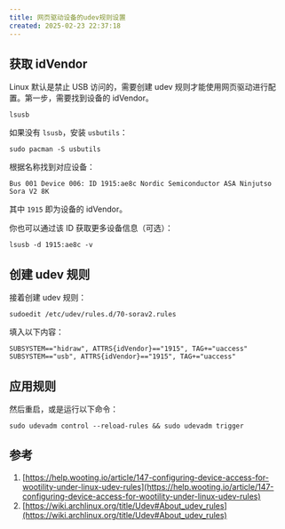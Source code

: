 ```yaml
---
title: 网页驱动设备的udev规则设置
created: 2025-02-23 22:37:18
---
```

## 获取 idVendor

Linux 默认是禁止 USB 访问的，需要创建 udev 规则才能使用网页驱动进行配置。第一步，需要找到设备的 idVendor。

```shell
lsusb
```

如果没有 `lsusb`，安装 `usbutils`：

```shell
sudo pacman -S usbutils
```

根据名称找到对应设备：

```shell
Bus 001 Device 006: ID 1915:ae8c Nordic Semiconductor ASA Ninjutso Sora V2 8K
```

其中 `1915` 即为设备的 idVendor。

你也可以通过该 ID 获取更多设备信息（可选）：

```shell
lsusb -d 1915:ae8c -v
```

## 创建 udev 规则

接着创建 udev 规则：

```shell
sudoedit /etc/udev/rules.d/70-sorav2.rules
```

填入以下内容：

```shell
SUBSYSTEM=="hidraw", ATTRS{idVendor}=="1915", TAG+="uaccess"
SUBSYSTEM=="usb", ATTRS{idVendor}=="1915", TAG+="uaccess"
```

## 应用规则

然后重启，或是运行以下命令：

```shell
sudo udevadm control --reload-rules && sudo udevadm trigger
```

## 参考

1. [https://help.wooting.io/article/147-configuring-device-access-for-wootility-under-linux-udev-rules](https://help.wooting.io/article/147-configuring-device-access-for-wootility-under-linux-udev-rules)
2. [https://wiki.archlinux.org/title/Udev#About_udev_rules](https://wiki.archlinux.org/title/Udev#About_udev_rules)
